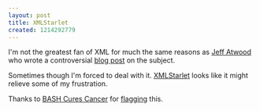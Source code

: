 ```yaml
--- 
layout: post
title: XMLStarlet
created: 1214292779
---
```

I'm not the greatest fan of XML for much the same reasons as <a href="http://www.codinghorror.com/">Jeff Atwood</a> who wrote a controversial <a href=" http://www.codinghorror.com/blog/archives/001114.html">blog post</a> on the subject</a>.

Sometimes though I'm forced to deal with it. <a href="http://xmlstar.sourceforge.net/">XMLStarlet</a> looks like it might relieve some of my frustration.

Thanks to <a href="http://bashcurescancer.com/">BASH Cures Cancer</a> for <a href="http://bashcurescancer.com/the-best-in-command-line-xml-xmlstarlet.html">flagging</a> this.

